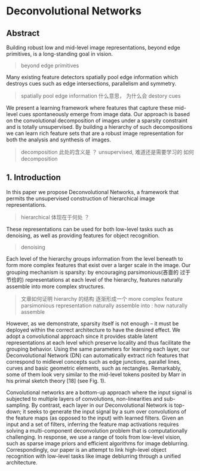 <!-- cvpr 2010 -->
# Deconvolutional Networks

## Abstract
Building robust low and mid-level image representations, beyond edge primitives, is a long-standing goal in
vision.
> beyond edge primitives

Many existing feature detectors spatially pool edge
information which destroys cues such as edge intersections,
parallelism and symmetry.
> spatially pool edge information 什么意思， 为什么会 destory cues

We present a learning framework where features that capture these mid-level cues spontaneously emerge from image data. Our approach is based
on the convolutional decomposition of images under a sparsity constraint and is totally unsupervised. By building a
hierarchy of such decompositions we can learn rich feature
sets that are a robust image representation for both the analysis and synthesis of images.
> decomposition 此处的含义是 ？
> unsupervised, 难道还是需要学习的 如何 decomposition

## 1. Introduction
In this paper we propose Deconvolutional Networks, a framework that permits the unsupervised construction of hierarchical image representations.
> hierarchical 体现在于何处 ？

These representations can
be used for both low-level tasks such as denoising, as well as providing features for object recognition.
> denoising

Each level of the hierarchy groups information from the level beneath to
form more complex features that exist over a larger scale in the image.
Our grouping mechanism is sparsity: by encouraging parsimonious(吝啬的 过于节俭的) representations at each level of the
hierarchy, features naturally assemble into more complex structures.
> 文章如何证明 hierarchy 的结构 逐渐形成一个 more complex feature
> parsimonious representation
> naturally assemble into : how naturally assemble

However, as we demonstrate, sparsity itself is
not enough – it must be deployed within the correct architecture to have the desired effect. We adopt a convolutional approach since it provides stable latent representations at each level which preserve locality and thus facilitate the grouping behavior. Using the same parameters for
learning each layer, our Deconvolutional Network (DN) can
automatically extract rich features that correspond to midlevel concepts such as edge junctions, parallel lines, curves
and basic geometric elements, such as rectangles. Remarkably, some of them look very similar to the mid-level tokens
posited by Marr in his primal sketch theory [18] (see Fig. 1).



Convolutional networks are a bottom-up approach where the input signal is subjected to multiple layers of convolutions, non-linearities and sub-sampling.
By contrast, each layer in our Deconvolutional Network is top-down; it seeks to generate the input signal by a sum
over convolutions of the feature maps (as opposed to the input) with learned filters. Given an input and a set of
filters, inferring the feature map activations requires solving
a multi-component deconvolution problem that is computationally challenging.
In response, we use a range of tools from low-level vision, such as sparse image priors and efficient algorithms for image deblurring. Correspondingly, our paper is an attempt to link high-level object recognition with low-level tasks like image deblurring through a unified
architecture.
